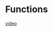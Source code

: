 # Functions

[video](https://www.youtube.com/watch?v=hJLc2Zu405A&list=PLPoSdR46FgI412aItyJhj2bF66cudB6Qs&index=4)
